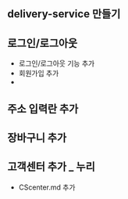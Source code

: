 ## delivery-service 만들기

## 로그인/로그아웃
- 로그인/로그아웃 기능 추가
- 회원가입 추가
- 

## 주소 입력란 추가

## 장바구니 추가

## 고객센터 추가 _ 누리
- CScenter.md 추가
